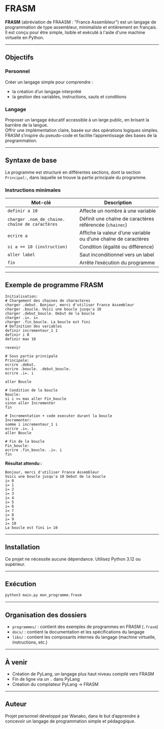 # FRASM

**FRASM** (abréviation de FRAASM : "France Assembleur") est un langage de programmation de type assembleur, minimaliste et entièrement en français.  
Il est conçu pour être simple, lisible et exécuté à l'aide d'une machine virtuelle en Python.

---

## Objectifs

### Personnel
Créer un langage simple pour comprendre :
- la création d’un langage interprété
- la gestion des variables, instructions, sauts et conditions

### Langage
Proposer un langage éducatif accessible à un large public, en brisant la barrière de la langue.  
Offrir une implémentation claire, basée sur des opérations logiques simples.  
FRASM s’inspire du pseudo-code et facilite l’apprentissage des bases de la programmation.

---

## Syntaxe de base

Le programme est structuré en différentes sections, dont la section `Principal:`, dans laquelle se trouve la partie principale du programme.  

### Instructions minimales

| Mot-clé                                         | Description                                                   |
|------------------------------------------------|---------------------------------------------------------------|
| `definir a 10`                                  | Affecte un nombre à une variable                              |
| `charger .nom_de_chaine. chaîne de caractères` | Définit une chaîne de caractères référencée (`chainec`)       |
| `ecrire a`                                      | Affiche la valeur d’une variable ou d’une chaîne de caractères |
| `si a == 10 (instruction)`                      | Condition (égalité ou différence)                             |
| `aller label`                                   | Saut inconditionnel vers un label                             |
| `fin`                                           | Arrête l’exécution du programme                               |

---

## Exemple de programme FRASM

```frasm
Initialisation:
# Chargement des chaines de characteres
charger .debut. Bonjour, merci d'utiliser France Assembleur
charger .boucle. Voici une boucle jusqu'a 10
charger .debut_boucle. Debut de la boucle
charger .i=. i=
charger .fin_boucle. La boucle est fini
# Definition des variables
definir incrementeur_1 1
definir i 0
definir max 10

revenir

# Sous partie principale
Principale:
ecrire .debut.
ecrire .boucle. .debut_boucle.
ecrire .i=. i

aller Boucle

# Condition de la boucle
Boucle:
si i >= max aller Fin_boucle
sinon aller Incrementer
fin

# Incrementation + code executer durant la boucle
Incrementer:
somme i incrementeur_1 i
ecrire .i=. i
aller Boucle

# Fin de la boucle
Fin_boucle:
ecrire .fin_boucle. .i=. i
fin
```

**Résultat attendu :**

```
Bonjour, merci d'utiliser France Assembleur 
Voici une boucle jusqu'a 10 Debut de la boucle 
i= 0 
i= 1 
i= 2 
i= 3 
i= 4 
i= 5 
i= 6 
i= 7 
i= 8 
i= 9 
i= 10 
La boucle est fini i= 10 
```

---

## Installation

Ce projet ne nécessite aucune dépendance.
Utilisez Python 3.12 ou supérieur.

---

## Exécution

```bash
python3 main.py mon_programme.frasm
```

---

## Organisation des dossiers

* `programmes/` : contient des exemples de programmes en FRASM (`.frasm`)
* `docs/` : contient la documentation et les spécifications du langage
* `libs/` : contient les composants internes du langage (machine virtuelle, instructions, etc.)

---

## À venir

* Création de PyLang, un langage plus haut niveau compilé vers FRASM
* Fin de ligne via un `.` dans PyLang
* Création du compilateur PyLang → FRASM

---

## Auteur

Projet personnel développé par Wanako, dans le but d’apprendre à concevoir un langage de programmation simple et pédagogique.
